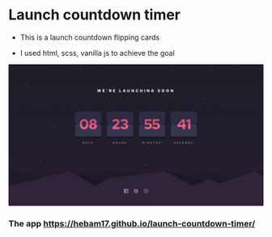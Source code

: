 # Launch countdown timer

- This is a launch countdown flipping cards

- I used html, scss, vanilla js to achieve the goal

![This is how it looks like](./design/desktop-design.jpg)

### The app https://hebam17.github.io/launch-countdown-timer/
